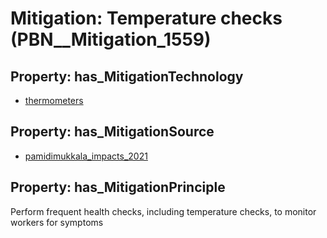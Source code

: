 # Mitigation: __Temperature checks__ (PBN__Mitigation_1559)

## Property: has_MitigationTechnology

* [thermometers](../Technology/PBN__Technology_3922)

## Property: has_MitigationSource

* [pamidimukkala_impacts_2021](../Article/PBN__Article_49)

## Property: has_MitigationPrinciple

Perform frequent health checks, including temperature checks, to monitor workers for symptoms

